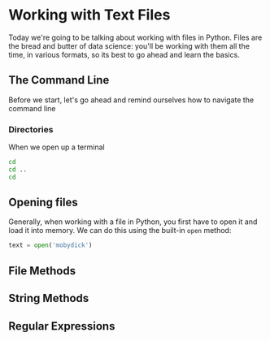 # Working with Text Files
Today we're going to be talking about working with files in Python. Files are the bread and butter of data science: you'll be working with them all the time, in various formats, so its best to go ahead and learn the basics. 

## The Command Line
Before we start, let's go ahead and remind ourselves how to navigate the command line
### Directories
When we open up a terminal 
```bash
cd
cd ..
cd 
```
## Opening files
Generally, when working with a file in Python, you first have to open it and load it into memory. We can do this using the built-in `open` method:
```python
text = open('mobydick')
```
## File Methods

## String Methods

## Regular Expressions
## 
